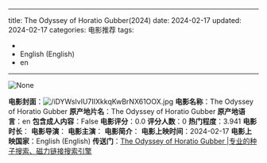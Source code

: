 
---
title: The Odyssey of Horatio Gubber(2024)
date: 2024-02-17
updated: 2024-02-17
categories: 电影推荐
tags:

- 
- English (English)
- en
---

<img src="https://image.tmdb.org/t/p/originalNone" alt="None" title="None">

**电影封面**：<img src="https://image.tmdb.org/t/p/w200/iDYWsIvlU7IIXkkqKwBrNX61OOX.jpg" alt="/iDYWsIvlU7IIXkkqKwBrNX61OOX.jpg" title="/iDYWsIvlU7IIXkkqKwBrNX61OOX.jpg">
**电影名称**：The Odyssey of Horatio Gubber
**原产地片名**：The Odyssey of Horatio Gubber
**原产地语言**：en
**包含成人内容**：False
**电影评分**：0.0
**评分人数**：0
**热门程度**：3.941
**电影时长**：
**电影导演**：
**电影主演**：
**电影简介**：
**电影上映时间**：2024-02-17
**电影上映国家**：English (English)
**传送门**：[The Odyssey of Horatio Gubber |专业的种子搜索、磁力链接搜索引擎](https://movie.amd794.com:2083/?search=The%20Odyssey%20of%20Horatio%20Gubber&ordering=&mode=match_phrase&page_size=10&page=1)

